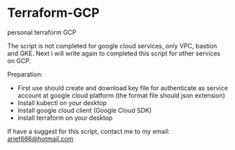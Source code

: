 # Terraform-GCP
personal terraform GCP

The script is not completed for google cloud services, only VPC, bastion and GKE. Next i will write again to completed this script for other services on GCP.

Preparation:
- First use should create and download key file for authenticate as service account at google cloud platform (the format file should json extension)
- Install kubectl on your desktop
- Install google cloud client (Google Cloud SDK)
- Install terraform on your desktop


If have a suggest for this script, contact me to my email: arief666@hotmail.com